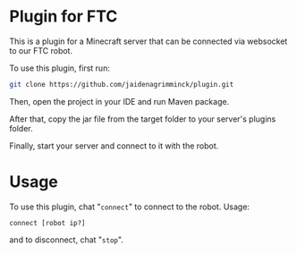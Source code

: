 # Plugin for FTC

This is a plugin for a Minecraft server that can be connected via websocket to our FTC robot.

To use this plugin, first run:

```bash
git clone https://github.com/jaidenagrimminck/plugin.git
```

Then, open the project in your IDE and run Maven package.

After that, copy the jar file from the target folder to your server's plugins folder.

Finally, start your server and connect to it with the robot.

# Usage

To use this plugin, chat "`connect`" to connect to the robot.
Usage:
```
connect [robot ip?]
```

and to disconnect, chat "`stop`".